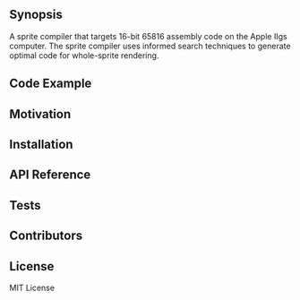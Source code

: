 ## Synopsis

A sprite compiler that targets 16-bit 65816 assembly code on the Apple IIgs computer.  The sprite compiler uses informed search techniques to generate optimal code for whole-sprite rendering.

## Code Example

## Motivation

## Installation

## API Reference

## Tests

## Contributors

## License

MIT License